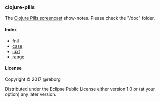 ### clojure-pills

The [Clojure Pills screencast](https://www.youtube.com/channel/UCH0CkLvbv6yEyrUnw9qujpQ) show-notes. Please check the "/doc" folder.

#### Index

* [fnil](https://github.com/reborg/clojure-pills/blob/master/doc/001-fnil.md)
* [case](https://github.com/reborg/clojure-pills/blob/master/doc/002-case.md)
* [juxt](https://github.com/reborg/clojure-pills/blob/master/doc/003-juxt.md)
* [range](https://github.com/reborg/clojure-pills/blob/master/doc/004-range.md)

#### License

Copyright © 2017 @reborg

Distributed under the Eclipse Public License either version 1.0 or (at your option) any later version.
